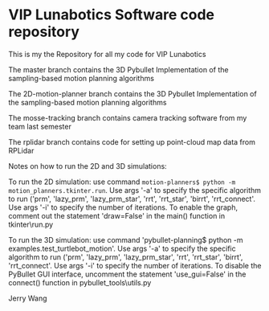 # VIP Lunabotics Software code repository
This is my the Repository for all my code for VIP Lunabotics


The master branch contains the 3D Pybullet Implementation of the sampling-based motion planning algorithms


The 2D-motion-planner branch contains the 3D Pybullet Implementation of the sampling-based motion planning algorithms


The mosse-tracking branch contains camera tracking software from my team last semester


The rplidar branch contains code for setting up point-cloud map data from RPLidar


Notes on how to run the 2D and 3D simulations:


To run the 2D simulation: use command `motion-planners$ python -m motion_planners.tkinter.run`. Use args '-a' to specify the specific algorithm to run ('prm', 'lazy_prm', 'lazy_prm_star', 'rrt', 'rrt_star', 'birrt', 'rrt_connect'. Use args '-i' to specify the number of iterations. To enable the graph, comment out the statement 'draw=False'  in the main() function in tkinter\run.py


To run the 3D simulation: use command 'pybullet-planning$ python -m examples.test_turtlebot_motion'. Use args '-a' to specify the specific algorithm to run ('prm', 'lazy_prm', 'lazy_prm_star', 'rrt', 'rrt_star', 'birrt', 'rrt_connect'. Use args '-i' to specify the number of iterations. To disable the PyBullet GUI interface, uncomment the statement 'use_gui=False' in the connect() function in pybullet_tools\utils.py


Jerry Wang
